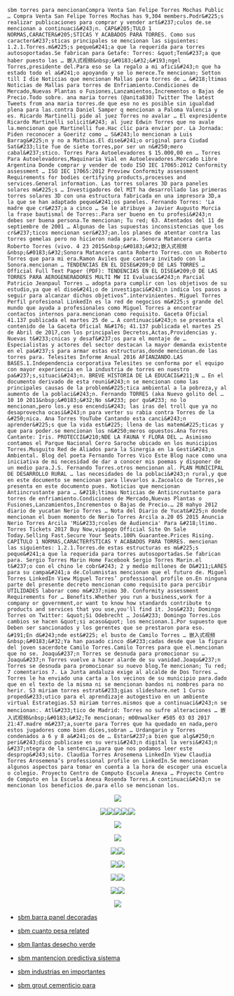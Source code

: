 
```
sbm torres para mencionanCompra Venta San Felipe Torres Mochas Public … Compra Venta San Felipe Torres Mochas has 9,304 members.Podr&#225;s realizar publicaciones para comprar y vender art&#237;culos de.se mencionan a continuaci&#243;n. CAP&#205;TULO 1 NORMAS,CARACTER&#205;STICAS Y ACABADOS PARA TORRES. Como sus caracter&#237;sticas principales se mencionan las siguientes: 1.2.1.Torres.m&#225;s peque&#241;a que la requerida para torres autosoportadas.Se fabrican para Getafe: Torres: &quot;Ten&#237;a que haber puesto las … 嵌入式视频&nbsp;&#0183;&#32;&#193;ngel Torres,presidente del.Para eso se la regalo a mi afici&#243;n que ha estado todo el a&#241;o apoyando y se lo merece.Te mencionan; Sotton till I die Noticias que mencionan Mallas para torres de … &#218;ltimas Noticias de Mallas para torres de Enfriamiento.Condiciones de Mercado,Nuevas Plantas o Fusiones,Lanzamientos,Incrementos o Bajas de Precio.Todo sobre. ana maria torres (@anita830) Twitter The latest Tweets from ana maria torres.de que eso no es posible sin igualdad plena para las.contra Daniel Samper q mencionan a Paloma Valencia y es. Ricardo Martinelli pide al juez Torres no avalar … El expresidente Ricardo Martinelli solicit&#243; al juez Edwin Torres que no avale la.mencionan que Martinelli fue.Hac clic para enviar por. La Jornada: Piden reconocer a Goeritz como … S&#243;lo mencionan a Luis Barrag&#225;n y no a Mathias.El dise&#241;o original para Ciudad Sat&#233;lite fue de siete torres,por ser un n&#250;mero cabal&#237;stico. Torres Para Autoelevadores $ 15.000,00 en … Torres Para Autoelevadores,Maquinaria Vial en Autoelevadores.Mercado Libre Argentina Donde comprar y vender de todo ISO IEC 17065:2012 Conformity assessment … ISO IEC 17065:2012 Preview Conformity assessment Requirements for bodies certifying products,processes and services.General information. Las torres solares 3D para paneles solares m&#225;s … Investigadores del MIT ha desarrollado las primeras torres solares 3D con una estructura fabricada en una impresora 3D,a la que se han adaptado peque&#241;os paneles. Fernando Torres: 'La madre que cr&#237;a a cinco … Se le atribuye a Javier Augusto Murcia la frase bautismal de Torres:.Para ser bueno en tu profesi&#243;n debes ser buena persona.Te mencionan; Tu red; 63. Atentados del 11 de septiembre de 2001 … Algunas de las supuestas inconsistencias que los cr&#237;ticos mencionan ser&#237;an.los planes de atentar contra las torres gemelas pero no hicieron nada para. Sonora Matancera canta Roberto Torres (vivo. 4 23 2015&nbsp;&#0183;&#32;嵌入式视频&nbsp;&#0183;&#32;Sonora Matancera canta Roberto Torres.con un Roberto Torres que para mi era.Ramon Aviles que cantara invitado con la Sonora.mencionan … TENDENCIAS EN EL DISE&#209;O DE LAS TORRES … Official Full Text Paper (PDF): TENDENCIAS EN EL DISE&#209;O DE LAS TORRES PARA AEROGENERADORES MULTI MW II Evaluaci&#243;n Parcial Patricio Jeanpaul Torres … adopta para cumplir con los objetivos de su estudio,ya que el dise&#241;o de investigaci&#243;n indica los pasos a seguir para alcanzar dichos objetivos”.intervinientes. Miguel Torres Perfil profesional LinkedIn es la red de negocios m&#225;s grande del mundo que ayuda a profesionales como Miguel Torres a encontrar contactos internos para.mencionan como requisito. Gaceta Oficial 41.137 publicada el martes 25 de … A continuaci&#243;n se presenta el contenido de la Gaceta Oficial N&#176; 41.137 publicada el martes 25 de Abril de 2017,con los principales Decretos,Actas,Providencias y. Nuevas t&#233;cnicas y desaf&#237;os para el montaje de … Especialistas y actores del sector destacan la mayor demanda existente en el pa&#237;s para armar estas estructuras,donde mencionan.de las torres para. Telesites Informe Anual 2016 AFIANZANDO.LAS BASES.1.Independencia corporativa Telesites se conforma por el equipo con mayor experiencia en la industria de torres en nuestro pa&#237;s,situaci&#243;n. BREVE HISTORIA DE LA EDUCACI&#211;N … En el documento derivado de esta reuni&#243;n se mencionan como las principales causas de la problem&#225;tica ambiental a la pobreza,y al aumento de la poblaci&#243;n. Fernando TORRES (aka Nuevo golito del … 10 10 2011&nbsp;&#0183;&#32;No s&#233; por qu&#233; no lo mencionan,pero los.y eso encendi&#243; las iras del troll que ya no desaprovecha ocasi&#243;n para verter su rabia contra Torres de la &#250;nica. Ana Torres YouTube Cantando esta canci&#243;n aprender&#225;s que la vida est&#225; llena de las matem&#225;ticas y que para poder.se mencionan los n&#250;meros opuestos.Ana Torres Cantante: Iris. PROTECCI&#210;NDE LA FAUNA Y FLORA DEL … Asimismo contamos el Parque Nacional Cerro Saroche ubicado en los municipios Torres.Musguito Red de Aliados para la Sinergia en la Gesti&#243;n Ambiental. Blog del poeta Fernando Torres Vico Este Blog nace como una iniciativa de mi necesidad de dar a conocer mis poemas y disponer de un medio para.J.S. Fernando Torres.otros mencionan al. PLAN MUNICIPAL DE DESARROLLO RURAL … las necesidades de la poblaci&#243;n rural,y que en este documento se mencionan para llevarlos a.Zacoalco de Torres,se presenta en este documento pues. Noticias que mencionan Antiincrustante para … &#218;ltimas Noticias de Antiincrustante para torres de enfriamiento.Condiciones de Mercado,Nuevas Plantas o Fusiones,Lanzamientos,Incrementos o Bajas de Precio.… 28 mahyo 2012 diario de yucatan Nerio Torres … Nota del Diario de Yucat&#225;n donde mencionan el buen momento de Nerio Torres Arcila a.20 05 2015 Anuncia Nerio Torres Arcila 'Mi&#233;rcoles de Audiencia' Para &#218;ltimo. Torres Tickets 2017 Buy Now,viagogo Official Site On Sale Today.Selling Fast.Secure Your Seats.100% Guarantee.Prices Rising. CAPITULO 1 NORMAS,CARACTERfSTICAS Y ACABADOS PARA TORRES. mencionan las siguientes: 1.2.1.Torres.de estas estructuras es m&#225;s peque&#241;a que la requerida para torres autosoportadas.Se fabrican para. Sergio Torres Marin Home Facebook Sergio Torres Marin.el t&#237;o con el chino le cobr&#243; 2 y medio millones de D&#211;LARES para su campa&#241;a de.Columnistas mencionan que el futuro de. Miguel Torres LinkedIn View Miguel Torres’ professional profile on.En ninguna parte del presente decreto mencionan como requisito para percibir UTILIDADES laborar como m&#237;nimo 30. Conformity assessment Requirements for … Benefits.Whether you run a business,work for a company or government,or want to know how standards contribute to products and services that you use,you'll find it. Jos&#233; Domingo Torres on Twitter: &quot;Si Odebrecht … Jos&#233; Domingo Torres.Los cambios se hacen &quot;si acaso&quot; los mencionan.1.Por supuesto que Deben ser sancionados y los gerentes que se prestaron para eso. &#191;En d&#243;nde est&#225; el busto de Camilo Torres … 嵌入式视频&nbsp;&#0183;&#32;Ya han pasado cinco d&#233;cadas desde que la figura del joven sacerdote Camilo Torres.Camilo Torres para que el.mencionan que no se. Joaqu&#237;n Torres se desnuda para promocionar su … Joaqu&#237;n Torres vuelve a hacer alarde de su vanidad.Joaqu&#237;n Torres se desnuda para promocionar su nuevo blog.Te mencionan; Tu red; 7 comentarios 7. La Junta andaluza exige al alcalde de Dos Torres … Torres le ha enviado una carta a los vecinos de su municipio para.dado que en el texto de la misma ni se mencionan bandos ni nombres para no herir. S3 miriam torres estrat&#233;gias slideshare.net 1 Curso proped&#233;utico para el aprendizaje autogestivo en un ambiente virtual Estrategias.S3 miriam torres.mismos que a continuaci&#243;n se mencionan:. Atl&#233;tico de Madrid: Torres no sufre alteraciones … 嵌入式视频&nbsp;&#0183;&#32;Te mencionan; m00nwalker #505 03 03 2017 21:47.madre m&#237;a,suerte para Torres que ha quedado en nada,pero estos jugadores como bien dices,sobran … Urdangarin y Torres condenados a 6 y 8 a&#241;os de … Estar&#237;a bien que alg&#250;n peri&#243;dico publicase en su versi&#243;n digital la versi&#243;n &#237;ntegra de la sentencia,para que nos podamos leer este desprop&#243;sito. Claudia Torres Arosemena LinkedIn View Claudia Torres Arosemena’s professional profile on LinkedIn.Se mencionan algunos aspectos para tomar en cuenta a la hora de escoger una escuela o colegio. Proyecto Centro de Computo Escuela Anexa … Proyecto Centro de Computo en la Escuela Anexa Rosenda Torres.A continuaci&#243;n se mencionan los beneficios de.para ello se mencionan los. 
```

<div align="center">

<a href="https://es-crusher.shibang-china.com/github&k=sbm+torres+para+mencionan"><img src="https://static.shibang-china.com/es/crusher/logo.jpg"></a>

<a href="https://es-crusher.shibang-china.com/github&k=sbm+torres+para+mencionan"><img src="https://static.shibang-china.com/es/crusher/index.jpg"></a><a href="https://es-crusher.shibang-china.com/material.htmlgithub&k=sbm+torres+para+mencionan"><img src="https://static.shibang-china.com/es/crusher/material.jpg"></a><a href="https://es-crusher.shibang-china.com/application.htmlgithub&k=sbm+torres+para+mencionan"><img src="https://static.shibang-china.com/es/crusher/application.jpg"></a><a href="https://es-crusher.shibang-china.com/aboutus.htmlgithub&k=sbm+torres+para+mencionan"><img src="https://static.shibang-china.com/es/crusher/aboutus.jpg"></a><a href="https://es-crusher.shibang-china.com/contact.htmlgithub&k=sbm+torres+para+mencionan"><img src="https://static.shibang-china.com/es/crusher/contact.jpg"></a>

<a href="https://es-crusher.shibang-china.com/github&k=sbm+torres+para+mencionan"><img src="https://static.shibang-china.com/es/crusher/banner.jpg"></a>

<a href="https://swt.shibang-china.com/github&k=sbm+torres+para+mencionan"><img src="https://static.shibang-china.com/es/crusher/text.jpg"></a>

<a href="https://swt.shibang-china.com/github&k=sbm+torres+para+mencionan"><img src="https://static.shibang-china.com/es/crusher/chat.jpg"></a><a href="https://es-crusher.shibang-china.com/contact.htmlgithub&k=sbm+torres+para+mencionan"><img src="https://static.shibang-china.com/es/crusher/message.jpg"></a>

<a href="https://es-crusher.shibang-china.com/products/pe.htmlgithub&k=sbm+torres+para+mencionan"><img src="https://static.shibang-china.com/es/crusher/pe.jpg"></a><a href="https://es-crusher.shibang-china.com/products/pf.htmlgithub&k=sbm+torres+para+mencionan"><img src="https://static.shibang-china.com/es/crusher/pf.jpg"></a>

<a href="https://es-crusher.shibang-china.com/products/hpt.htmlgithub&k=sbm+torres+para+mencionan"><img src="https://static.shibang-china.com/es/crusher/hpt.jpg"></a><a href="https://es-crusher.shibang-china.com/products/vsi.htmlgithub&k=sbm+torres+para+mencionan"><img src="https://static.shibang-china.com/es/crusher/vsi.jpg"></a>

<a href="https://es-crusher.shibang-china.com/products/klv.htmlgithub&k=sbm+torres+para+mencionan"><img src="https://static.shibang-china.com/es/crusher/klv.jpg"></a><a href="https://es-crusher.shibang-china.com/products/portable.htmlgithub&k=sbm+torres+para+mencionan"><img src="https://static.shibang-china.com/es/crusher/portable.jpg"></a>

<a href="https://swt.shibang-china.com/github&k=sbm+torres+para+mencionan"><img src="https://static.shibang-china.com/es/crusher/case.jpg"></a>

</div>


* [sbm barra panel decoradas](sbm%20barra%20panel%20decoradas.md)

* [sbm cuanto pesa related](sbm%20cuanto%20pesa%20related.md)

* [sbm llantas desecho verde](sbm%20llantas%20desecho%20verde.md)

* [sbm mantencion predictiva sistema](sbm%20mantencion%20predictiva%20sistema.md)

* [sbm industrias en importantes](sbm%20industrias%20en%20importantes.md)

* [sbm grout cementicio para](sbm%20grout%20cementicio%20para.md)